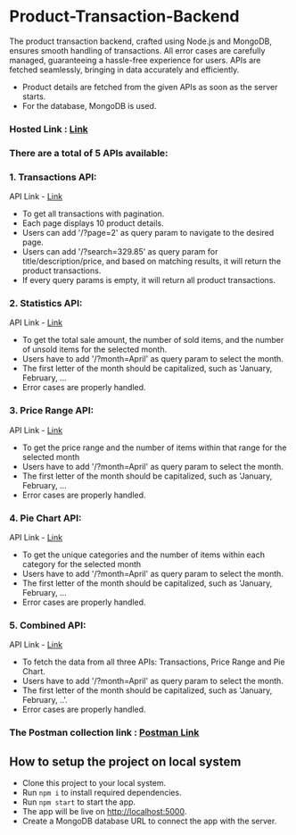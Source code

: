 # Product-Transaction-Backend
 
The product transaction backend, crafted using Node.js and MongoDB, ensures smooth handling of transactions. All error cases are carefully managed, guaranteeing a hassle-free experience for users. APIs are fetched seamlessly, bringing in data accurately and efficiently. 

- Product details are fetched from the given APIs as soon as the server starts.
- For the database, MongoDB is used.

### Hosted Link : [Link](https://product-transaction-backend.onrender.com)

### There are a total of 5 APIs available:

### 1. Transactions API:
API Link  -  [Link](https://product-transaction-backend.onrender.com/api/transactions/?page=2)

- To get all transactions with pagination.
- Each page displays 10 product details.
- Users can add '/?page=2' as query param to navigate to the desired page.
- Users can add '/?search=329.85' as query param for title/description/price, and based on matching results, it will return the product transactions.
- If every query params is empty, it will return all product transactions.

### 2. Statistics API:
API Link   -  [Link](https://product-transaction-backend.onrender.com/api/statistics/?month=April)

- To get the total sale amount, the number of sold items, and the number of unsold items for the selected month.
- Users have to add '/?month=April' as query param to select the month.
- The first letter of the month should be capitalized, such as 'January, February, ...  
- Error cases are properly handled.


### 3. Price Range API:
API  Link   -  [Link](https://product-transaction-backend.onrender.com/api/pricerange/?month=April)
 
- To get the price range and the number of items within that range for the selected month
- Users have to add '/?month=April' as query param to select the month.
- The first letter of the month should be capitalized, such as 'January, February, ...  
- Error cases are properly handled.


### 4. Pie Chart API:
API Link    - [Link](https://product-transaction-backend.onrender.com/api/piechart/?month=April)

- To get the unique categories and the number of items within each category for the selected month
- Users have to add '/?month=April' as query param to select the month.
- The first letter of the month should be capitalized, such as 'January, February, ...  
- Error cases are properly handled.

### 5. Combined API:
API   Link   -  [Link](https://product-transaction-backend.onrender.com/api/?month=April)

- To fetch the data from all three APIs: Transactions, Price Range and Pie Chart.
- Users have to add '/?month=April' as query param to select the month.
- The first letter of the month should be capitalized, such as 'January, February, ..'.  
- Error cases are properly handled.

### The Postman collection link  : [Postman Link](https://martian-escape-677270.postman.co/workspace/Product-Transactions~b5d773c2-6dbf-480f-aa08-adc1c23cb266/collection/28535484-0035c017-7d30-46ba-a6ca-251b22b44de4?action=share&creator=28535484)

## How to setup the project on local system
- Clone this project to your local system.
- Run `npm i` to install required dependencies.
- Run `npm start` to start the app.
- The app will be live on [http://localhost:5000](http://localhost:5000).
- Create a MongoDB database URL to connect the app with the server.

